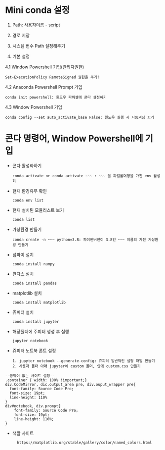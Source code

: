 # Mini conda 설정
1. Path: 사용자이름  - script 
2. 경로 저장
3. 시스템 변수 Path 설정해주기

4. 기본 설정

4.1 Window Powershell 기입(관리자권한)

    Set-ExecutionPolicy RemoteSigned 권한을 주기?

4.2 Anaconda Powershell Prompt 기입

    conda init powershell: 윈도우 파워셀에 콘다 설정하기
   
4.3 Window Powershell 기입

    conda config --set auto_activate_base False: 윈도우 실행 시 자동켜짐 끄기

# 콘다 명령어, Window Powershell에 기입

* 콘다 활성화하기

      conda activate or conda activate ~~~ : ~~~ 을 파일폴더명을 가진 env 활성화

* 현재 환경유무 확인

      conda env list

* 현재 설치된 모듈리스트 보기

      conda list

* 가상환경 만들기

      conda create -n ~~~ python=3.8: 파이썬버전이 3.8인 ~~~ 이름의 가진 가상환경 만들기

* 넘파이 설치

      conda install numpy

* 판다스 설치

      conda install pandas

* matplotlib 설치

      conda install matplotlib

* 쥬피터 설치

      conda install jupyter

* 해당폴더에 주피터 생성 후 실행

      jupyter notebook

* 쥬피터 노트북 폰트 설정

      1. jupyter notebook --generate-config: 쥬피터 일반적인 설정 파일 만들기
      2. 사용자 폴더 아래 jupyter에 custom 폴더, 안에 custom.css 만들기

```
--공백이 없는 사이트 설정--
.container { width: 100% !important;}
div.CodeMirror, dic.output_area pre, div.ouput_wrapper pre{
  font-family: Source Code Pro;
  font-size: 19pt;
  line-height: 110%
}
div#notebook, div.prompt{
    font-family: Source Code Pro;
    font-size: 19pt;
    line-height: 110%;
}
```

* 색깔 사이트

        https://matplotlib.org/stable/gallery/color/named_colors.html


